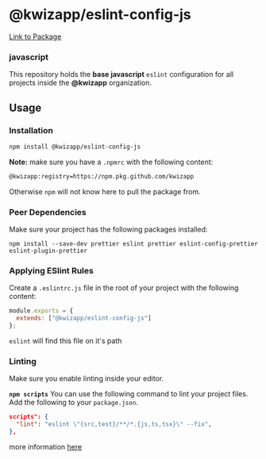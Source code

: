# @kwizapp/eslint-config-js

[Link to Package](https://github.com/kwizapp/kwiz-dotfiles/packages/160122)

### javascript

This repository holds the **base javascript** `eslint` configuration for all projects inside the **@kwizapp** organization.

## Usage

### Installation

```bash
npm install @kwizapp/eslint-config-js
```

**Note:** make sure you have a `.npmrc` with the following content:

```bash
@kwizapp:registry=https://npm.pkg.github.com/kwizapp
```

Otherwise `npm` will not know here to pull the package from.

### Peer Dependencies

Make sure your project has the following packages installed:

```shell
npm install --save-dev prettier eslint prettier eslint-config-prettier eslint-plugin-prettier
```

### Applying ESlint Rules

Create a `.eslintrc.js` file in the root of your project with the following content:

```js
module.exports = {
  extends: ["@kwizapp/eslint-config-js"]
};
```

`eslint` will find this file on it's path

### Linting

Make sure you enable linting inside your editor.

**`npm scripts`**
You can use the following command to lint your project files. Add the following to your `package.json`.

```json
scripts": {
  "lint": "eslint \"{src,test}/**/*.{js,ts,tsx}\" --fix",
},
```

more information [here](https://eslint.org/)
